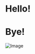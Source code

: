 # Hello!

# Bye!

![Image](https://www.google.com/url?sa=i&url=https%3A%2F%2Fwww.markdownguide.org%2Ftools%2Fdiscord%2F&psig=AOvVaw0nnje7QuC4adq4ykqThcLA&ust=1678802440581000&source=images&cd=vfe&ved=0CBAQjRxqFwoTCNia9sqI2f0CFQAAAAAdAAAAABAE)
